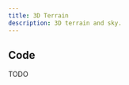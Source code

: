 ```yaml
---
title: 3D Terrain
description: 3D terrain and sky.
---
```


<script lang="ts">
  import Terrain from "./Terrain.svelte";
</script>

<Terrain />

## Code

TODO
